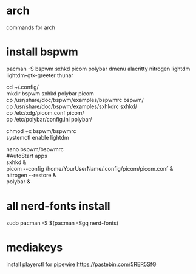 # arch
commands for arch

# install bspwm

pacman -S bspwm sxhkd picom polybar dmenu alacritty nitrogen lightdm lightdm-gtk-greeter thunar

cd ~/.config/  
mkdir bspwm sxhkd polybar picom  
cp /usr/share/doc/bspwm/examples/bspwmrc bspwm/  
cp /usr/share/doc/bspwm/examples/sxhkdrc sxhkd/  
cp /etc/xdg/picom.conf picom/  
cp /etc/polybar/config.ini polybar/  

chmod +x bspwm/bspwmrc  
systemctl enable lightdm  


nano bspwm/bspwmrc  
#AutoStart apps  
sxhkd &  
picom --config /home/YourUserName/.config/picom/picom.conf &  
nitrogen --restore &  
polybar &  

# all nerd-fonts install
sudo pacman -S $(pacman -Sgq nerd-fonts)
# mediakeys
install playerctl for pipewire
https://pastebin.com/5RER5SfG
